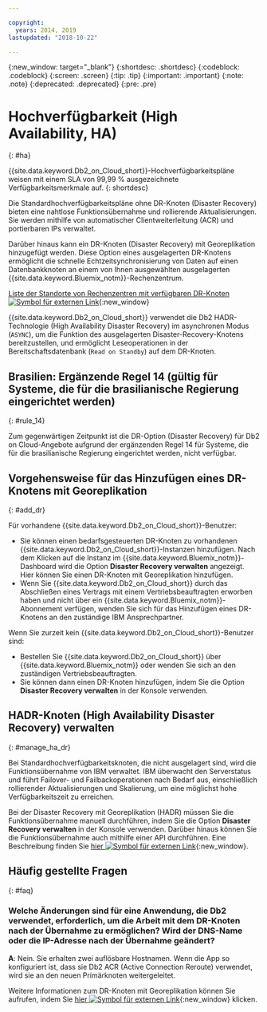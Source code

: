 ```yaml
---

copyright:
  years: 2014, 2019
lastupdated: "2018-10-22"

---
```


<!-- Attribute definitions --> 
{:new_window: target="_blank"}
{:shortdesc: .shortdesc}
{:codeblock: .codeblock}
{:screen: .screen}
{:tip: .tip}
{:important: .important}
{:note: .note}
{:deprecated: .deprecated}
{:pre: .pre}

# Hochverfügbarkeit (High Availability, HA)
{: #ha}

{{site.data.keyword.Db2_on_Cloud_short}}-Hochverfügbarkeitspläne weisen mit einem SLA von 99,99 % ausgezeichnete Verfügbarkeitsmerkmale auf. 
{: shortdesc}

Die Standardhochverfügbarkeitspläne ohne DR-Knoten (Disaster Recovery) bieten eine nahtlose Funktionsübernahme und rollierende Aktualisierungen. Sie werden mithilfe von automatischer Clientweiterleitung (ACR) und portierbaren IPs verwaltet.

Darüber hinaus kann ein DR-Knoten (Disaster Recovery) mit Georeplikation hinzugefügt werden. Diese Option eines ausgelagerten DR-Knotens ermöglicht die schnelle Echtzeitsynchronisierung von Daten auf einen Datenbankknoten an einem von Ihnen ausgewählten ausgelagerten {{site.data.keyword.Bluemix_notm}}-Rechenzentrum. 

[Liste der Standorte von Rechenzentren mit verfügbaren DR-Knoten ![Symbol für externen Link](../../icons/launch-glyph.svg "Symbol für externen Link")](https://developer.ibm.com/answers/questions/366888/what-locations-cities-or-countries-is-dashdb-avail.html){:new_window}

{{site.data.keyword.Db2_on_Cloud_short}} verwendet die Db2 HADR-Technologie (High Availability Disaster Recovery) im asynchronen Modus (`ASYNC`), um die Funktion des ausgelagerten Disaster-Recovery-Knotens bereitzustellen, und ermöglicht Leseoperationen in der Bereitschaftsdatenbank (`Read on Standby`) auf dem DR-Knoten.

## **Brasilien: Ergänzende Regel 14** (gültig für Systeme, die für die brasilianische Regierung eingerichtet werden)
{: #rule_14}

Zum gegenwärtigen Zeitpunkt ist die DR-Option (Disaster Recovery) für Db2 on Cloud-Angebote aufgrund der ergänzenden Regel 14 für Systeme, die für die brasilianische Regierung eingerichtet werden, nicht verfügbar.

## Vorgehensweise für das Hinzufügen eines DR-Knotens mit Georeplikation
{: #add_dr}

Für vorhandene {{site.data.keyword.Db2_on_Cloud_short}}-Benutzer:
 * Sie können einen bedarfsgesteuerten DR-Knoten zu vorhandenen {{site.data.keyword.Db2_on_Cloud_short}}-Instanzen hinzufügen. Nach dem Klicken auf die Instanz im {{site.data.keyword.Bluemix_notm}}-Dashboard wird die Option **Disaster Recovery verwalten** angezeigt. Hier können Sie einen DR-Knoten mit Georeplikation hinzufügen.
 * Wenn Sie {{site.data.keyword.Db2_on_Cloud_short}} durch das Abschließen eines Vertrags mit einem Vertriebsbeauftragten erworben haben und nicht über ein {{site.data.keyword.Bluemix_notm}}-Abonnement verfügen, wenden Sie sich für das Hinzufügen eines DR-Knotens an den zuständige IBM Ansprechpartner.

Wenn Sie zurzeit kein {{site.data.keyword.Db2_on_Cloud_short}}-Benutzer sind:
 * Bestellen Sie {{site.data.keyword.Db2_on_Cloud_short}} über {{site.data.keyword.Bluemix_notm}} oder wenden Sie sich an den zuständigen Vertriebsbeauftragten.
 * Sie können dann einen DR-Knoten hinzufügen, indem Sie die Option **Disaster Recovery verwalten** in der Konsole verwenden.
<!--- Through the web console, you can also add a disaster recovery (DR) node located in a datacenter of your choice. -->

## HADR-Knoten (High Availability Disaster Recovery) verwalten
{: #manage_ha_dr}

Bei Standardhochverfügbarkeitsknoten, die nicht ausgelagert sind, wird die Funktionsübernahme von IBM verwaltet. IBM überwacht den Serverstatus und führt Failover- und Failbackoperationen nach Bedarf aus, einschließlich rollierender Aktualisierungen und Skalierung, um eine möglichst hohe Verfügbarkeitszeit zu erreichen.

Bei der Disaster Recovery mit Georeplikation (HADR) müssen Sie die Funktionsübernahme manuell durchführen, indem Sie die Option **Disaster Recovery verwalten** in der Konsole verwenden. Darüber hinaus können Sie die Funktionsübernahme auch mithilfe einer API durchführen. Eine Beschreibung finden Sie [hier ![Symbol für externen Link](../../icons/launch-glyph.svg "Symbol für externen Link")](https://developer.ibm.com/answers/questions/457901/where-can-i-find-api-documentation-for-db2-on-clou.html){:new_window}.

## Häufig gestellte Fragen
{: #faq}

### Welche Änderungen sind für eine Anwendung, die Db2 verwendet, erforderlich, um die Arbeit mit dem DR-Knoten nach der Übernahme zu ermöglichen? Wird der DNS-Name oder die IP-Adresse nach der Übernahme geändert?

**A**: Nein. Sie erhalten zwei auflösbare Hostnamen. Wenn die App so konfiguriert ist, dass sie Db2 ACR (Active Connection Reroute) verwendet, wird sie an den neuen Primärknoten weitergeleitet.

Weitere Informationen zum DR-Knoten mit Georeplikation können Sie aufrufen, indem Sie [hier ![Symbol für externen Link](../../icons/launch-glyph.svg "Symbol für externen Link")](https://developer.ibm.com/answers/questions/458385/frequently-asked-questions-for-db2-on-cloud-hadr-g.html){:new_window} klicken.
